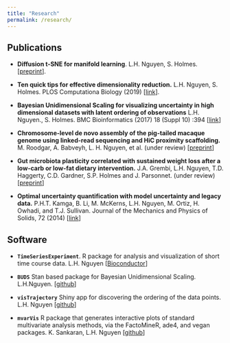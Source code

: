 ```yaml
---
title: "Research"
permalink: /research/
---
```


## Publications

- **Diffusion t-SNE for manifold learning**. L.H. Nguyen, S. Holmes.
[[preprint](https://nlhuong.github.io/assets/docs/diffusion-tsne-neurips.pdf)].

- **Ten quick tips for effective dimensionality reduction.**
L.H. Nguyen, S. Holmes. PLOS Computationa Biology (2019)
[[link](https://doi.org/10.1371/journal.pcbi.1006907)].

- **Bayesian Unidimensional Scaling for visualizing uncertainty in high
dimensional datasets with latent ordering of observations**
L.H. Nguyen., S. Holmes. BMC Bioinformatics (2017) 18 (Suppl 10) :394
[[link](https://doi.org/10.1186/s12859-017-1790-x)]

- **Chromosome-level de novo assembly of the pig-tailed macaque genome using
linked-read sequencing and HiC proximity scaffolding.**
M. Roodgar, A. Babveyh, L. H. Nguyen, et al. (under review)
[[preprint](https://www.biorxiv.org/content/10.1101/635045v1)]

- **Gut microbiota plasticity correlated with
sustained weight loss after a low-carb or low-fat dietary intervention.**
J.A. Grembi, L.H. Nguyen, T.D. Haggerty, C.D. Gardner, S.P. Holmes
and J. Parsonnet. (under review) [[preprint](https://doi.org/10.1101/580217)]

- **Optimal uncertainty quantification with model uncertainty and legacy data.**
P.H.T. Kamga, B. Li, M. McKerns, L.H. Nguyen, M. Ortiz, H. Owhadi,
and T.J. Sullivan. Journal of the Mechanics and Physics of Solids, 72 (2014)
[[link](http://dx.doi.org/10.1016/j.jmps.2014.07.007)]



## Software

- **`TimeSeriesExperiment`**. R package for analysis and visualization of short
time course data. L.H. Nguyen [[Bioconductor](http://bioconductor.org/packages/release/bioc/html/TimeSeriesExperiment.html)]

- **`BUDS`** Stan based package for Bayesian Unidimensional Scaling. L.H.Nguyen.
[[github](https://github.com/nlhuong/buds)]

- **`visTrajectory`** Shiny app for discovering the ordering of the data points.
L.H. Nguyen [[github](https://nlhuong.shinyapps.io/visTrajectory/)]

- **`mvarVis`** R package that generates interactive plots of standard
multivariate analysis methods, via the FactoMineR, ade4, and vegan packages.
K. Sankaran, L.H. Nguyen [[github](https://github.com/krisrs1128/mvarVis)]
